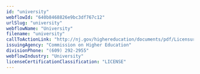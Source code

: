 ```yaml
---
id: "university"
webflowId: "640b8468826e9bc3df767c12"
urlSlug: "university"
webflowName: "University"
filename: "university"
callToActionLink: "http://nj.gov/highereducation/documents/pdf/Licensure/LicensureRules.pdf"
issuingAgency: "Commission on Higher Education"
divisionPhone: "(609) 292-2955"
webflowIndustry: "University"
licenseCertificationClassification: "LICENSE"
---
```

